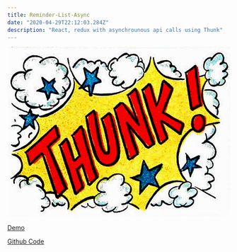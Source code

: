 ```yaml
---
title: Reminder-List-Async
date: "2020-04-29T22:12:03.284Z"
description: "React, redux with asynchrounous api calls using Thunk"
---
```


![](./thunk.jpg)

[Demo](https://quirky-wozniak-117e30.netlify.app//)

[Github Code](https://github.com/DanSimonson/reminder-list-async)
